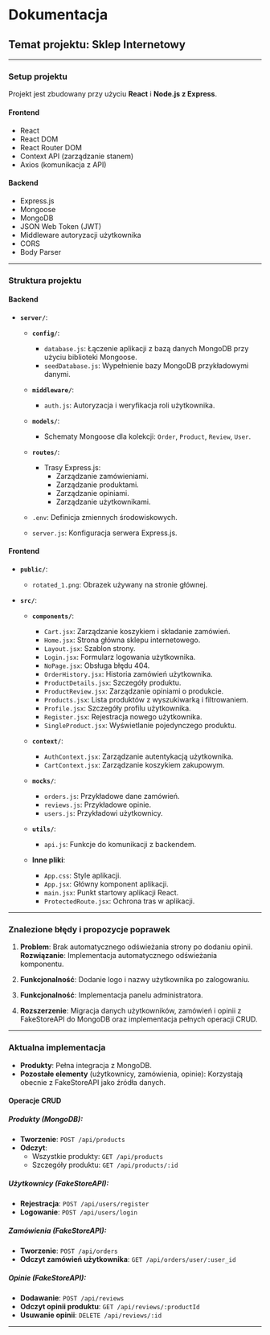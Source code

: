 # Dokumentacja

## Temat projektu: Sklep Internetowy

---

### Setup projektu
Projekt jest zbudowany przy użyciu **React** i **Node.js z Express**.

#### Frontend
- React
- React DOM
- React Router DOM
- Context API (zarządzanie stanem)
- Axios (komunikacja z API)

#### Backend
- Express.js
- Mongoose
- MongoDB
- JSON Web Token (JWT)
- Middleware autoryzacji użytkownika
- CORS
- Body Parser

---

### Struktura projektu

#### Backend

- **`server/`**:
  - **`config/`**:
    - `database.js`: Łączenie aplikacji z bazą danych MongoDB przy użyciu biblioteki Mongoose.
    - `seedDatabase.js`: Wypełnienie bazy MongoDB przykładowymi danymi.

  - **`middleware/`**:
    - `auth.js`: Autoryzacja i weryfikacja roli użytkownika.

  - **`models/`**:
    - Schematy Mongoose dla kolekcji: `Order`, `Product`, `Review`, `User`.

  - **`routes/`**:
    - Trasy Express.js:
      - Zarządzanie zamówieniami.
      - Zarządzanie produktami.
      - Zarządzanie opiniami.
      - Zarządzanie użytkownikami.

  - `.env`: Definicja zmiennych środowiskowych.
  - `server.js`: Konfiguracja serwera Express.js.

#### Frontend

- **`public/`**:
  - `rotated_1.png`: Obrazek używany na stronie głównej.

- **`src/`**:
  - **`components/`**:
    - `Cart.jsx`: Zarządzanie koszykiem i składanie zamówień.
    - `Home.jsx`: Strona główna sklepu internetowego.
    - `Layout.jsx`: Szablon strony.
    - `Login.jsx`: Formularz logowania użytkownika.
    - `NoPage.jsx`: Obsługa błędu 404.
    - `OrderHistory.jsx`: Historia zamówień użytkownika.
    - `ProductDetails.jsx`: Szczegóły produktu.
    - `ProductReview.jsx`: Zarządzanie opiniami o produkcie.
    - `Products.jsx`: Lista produktów z wyszukiwarką i filtrowaniem.
    - `Profile.jsx`: Szczegóły profilu użytkownika.
    - `Register.jsx`: Rejestracja nowego użytkownika.
    - `SingleProduct.jsx`: Wyświetlanie pojedynczego produktu.

  - **`context/`**:
    - `AuthContext.jsx`: Zarządzanie autentykacją użytkownika.
    - `CartContext.jsx`: Zarządzanie koszykiem zakupowym.

  - **`mocks/`**:
    - `orders.js`: Przykładowe dane zamówień.
    - `reviews.js`: Przykładowe opinie.
    - `users.js`: Przykładowi użytkownicy.

  - **`utils/`**:
    - `api.js`: Funkcje do komunikacji z backendem.

  - **Inne pliki**:
    - `App.css`: Style aplikacji.
    - `App.jsx`: Główny komponent aplikacji.
    - `main.jsx`: Punkt startowy aplikacji React.
    - `ProtectedRoute.jsx`: Ochrona tras w aplikacji.

---

### Znalezione błędy i propozycje poprawek

1. **Problem**: Brak automatycznego odświeżania strony po dodaniu opinii.
   **Rozwiązanie**: Implementacja automatycznego odświeżania komponentu.

2. **Funkcjonalność**: Dodanie logo i nazwy użytkownika po zalogowaniu.

3. **Funkcjonalność**: Implementacja panelu administratora.

4. **Rozszerzenie**: Migracja danych użytkowników, zamówień i opinii z FakeStoreAPI do MongoDB oraz implementacja pełnych operacji CRUD.

---

### Aktualna implementacja

- **Produkty**: Pełna integracja z MongoDB.
- **Pozostałe elementy** (użytkownicy, zamówienia, opinie): Korzystają obecnie z FakeStoreAPI jako źródła danych.

#### Operacje CRUD

##### Produkty (MongoDB):
- **Tworzenie**: `POST /api/products`
- **Odczyt**:
  - Wszystkie produkty: `GET /api/products`
  - Szczegóły produktu: `GET /api/products/:id`

##### Użytkownicy (FakeStoreAPI):
- **Rejestracja**: `POST /api/users/register`
- **Logowanie**: `POST /api/users/login`

##### Zamówienia (FakeStoreAPI):
- **Tworzenie**: `POST /api/orders`
- **Odczyt zamówień użytkownika**: `GET /api/orders/user/:user_id`

##### Opinie (FakeStoreAPI):
- **Dodawanie**: `POST /api/reviews`
- **Odczyt opinii produktu**: `GET /api/reviews/:productId`
- **Usuwanie opinii**: `DELETE /api/reviews/:id`

---
